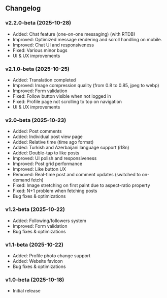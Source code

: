 ## Changelog

### v2.2.0-beta (2025-10-28)
- Added: Chat feature (one-on-one messaging) (with RTDB)
- Improved: Optimized message rendering and scroll handling on mobile.
- Improved: Chat UI and responsiveness
- Fixed: Various minor bugs
- UI & UX improvements

### v2.1.0-beta (2025-10-25)
- Added: Translation completed
- Improved: Image compression quality (from 0.8 to 0.85, jpeg to webp)
- Improved: Form validation
- Fixed: Follow button visible when not logged in
- Fixed: Profile page not scrolling to top on navigation
- UI & UX improvements

### v2.0-beta (2025-10-23)
- Added: Post comments
- Added: Individual post view page
- Added: Relative time (time ago format)
- Added: Turkish and Azerbaijani language support (i18n)
- Added: Double-tap to like posts
- Improved: UI polish and responsiveness
- Improved: Post grid performance
- Improved: Like button UX
- Removed: Real-time post and comment updates (switched to on-demand fetch)
- Fixed: Image stretching on first paint due to aspect-ratio property
- Fixed: N+1 problem when fetching posts
- Bug fixes & optimizations

### v1.2-beta (2025-10-22)
- Added: Following/followers system
- Improved: Form validation
- Bug fixes & optimizations

### v1.1-beta (2025-10-22)
- Added: Profile photo change support
- Added: Website favicon
- Bug fixes & optimizations

### v1.0-beta (2025-10-18)
- Initial release